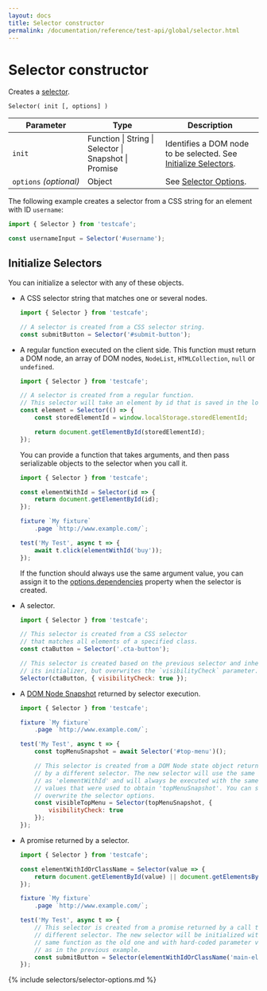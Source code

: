 ```yaml
---
layout: docs
title: Selector constructor
permalink: /documentation/reference/test-api/global/selector.html
---
```

# Selector constructor

Creates a [selector](../../../guides/basic-guides/select-page-elements.md).

```text
Selector( init [, options] )
```

Parameter              | Type     | Description
---------------------- | -------- | -------------------------------------------------------------------------------
`init`                 | Function &#124; String &#124; Selector &#124; Snapshot &#124; Promise | Identifies a DOM node to be selected. See [Initialize Selectors](#initialize-selectors).
`options`&#160;*(optional)* | Object   | See [Selector Options](#options).

The following example creates a selector from a CSS string for an element with ID `username`:

```js
import { Selector } from 'testcafe';

const usernameInput = Selector('#username');
```

## Initialize Selectors

You can initialize a selector with any of these objects.

* A CSS selector string that matches one or several nodes.

    ```js
    import { Selector } from 'testcafe';

    // A selector is created from a CSS selector string.
    const submitButton = Selector('#submit-button');
    ```

* A regular function executed on the client side. This function must return a DOM node, an array of DOM nodes,
  `NodeList`, `HTMLCollection`, `null` or `undefined`.

    ```js
    import { Selector } from 'testcafe';

    // A selector is created from a regular function.
    // This selector will take an element by id that is saved in the localStorage.
    const element = Selector(() => {
        const storedElementId = window.localStorage.storedElementId;

        return document.getElementById(storedElementId);
    });
    ```

    You can provide a function that takes arguments, and then pass serializable objects to the selector when you call it.

    ```js
    import { Selector } from 'testcafe';

    const elementWithId = Selector(id => {
        return document.getElementById(id);
    });

    fixture `My fixture`
        .page `http://www.example.com/`;

    test('My Test', async t => {
        await t.click(elementWithId('buy'));
    });
    ```

    If the function should always use the same argument value, you can assign it to the [options.dependencies](selector-options.md#optionsdependencies) property when the selector is created.

* A selector.

    ```js
    import { Selector } from 'testcafe';

    // This selector is created from a CSS selector
    // that matches all elements of a specified class.
    const ctaButton = Selector('.cta-button');

    // This selector is created based on the previous selector and inherits
    // its initializer, but overwrites the `visibilityCheck` parameter.
    Selector(ctaButton, { visibilityCheck: true });
    ```

* A [DOM Node Snapshot](using-selectors.md#dom-node-snapshot) returned by selector execution.

    ```js
    import { Selector } from 'testcafe';

    fixture `My fixture`
        .page `http://www.example.com/`;

    test('My Test', async t => {
        const topMenuSnapshot = await Selector('#top-menu')();

        // This selector is created from a DOM Node state object returned
        // by a different selector. The new selector will use the same initializer
        // as 'elementWithId' and will always be executed with the same parameter
        // values that were used to obtain 'topMenuSnapshot'. You can still
        // overwrite the selector options.
        const visibleTopMenu = Selector(topMenuSnapshot, {
            visibilityCheck: true
        });
    });
    ```

* A promise returned by a selector.

    ```js
    import { Selector } from 'testcafe';

    const elementWithIdOrClassName = Selector(value => {
        return document.getElementById(value) || document.getElementsByClassName(value);
    });

    fixture `My fixture`
        .page `http://www.example.com/`;

    test('My Test', async t => {
        // This selector is created from a promise returned by a call to a
        // different selector. The new selector will be initialized with the
        // same function as the old one and with hard-coded parameter values
        // as in the previous example.
        const submitButton = Selector(elementWithIdOrClassName('main-element'));
    });
    ```

{% include selectors/selector-options.md %}
